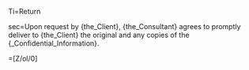 Ti=Return

sec=Upon request by {the_Client}, {the_Consultant} agrees to promptly deliver to {the_Client} the original and any copies of the {_Confidential_Information}.  

=[Z/ol/0]
